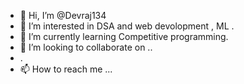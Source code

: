 - 👋 Hi, I’m @Devraj134
- 👀 I’m interested in DSA and web devolopment , ML .
- 🌱 I’m currently learning Competitive programming.
- 💞️ I’m looking to collaborate on ..
- .
- 📫 How to reach me ...

<!---
Devraj134/Devraj134 is a ✨ special ✨ repository because its `README.md` (this file) appears on your GitHub profile.
You can click the Preview link to take a look at your changes.
--->
